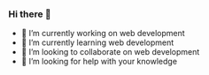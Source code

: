 ### Hi there 👋

<!--
**pawan6202/pawan6202** is a ✨ _special_ ✨ repository because its `README.md` (this file) appears on your GitHub profile.

Here are some ideas to get you started:  -->

- 🔭 I’m currently working on web development 
- 🌱 I’m currently learning web development 
- 👯 I’m looking to collaborate on web development 
- 🤔 I’m looking for help with your knowledge 
